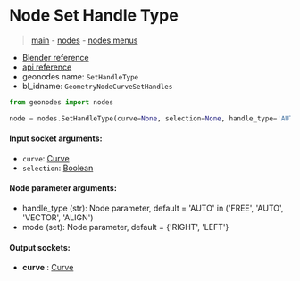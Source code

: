 # Node Set Handle Type

> [main](../structure.md) - [nodes](nodes.md) - [nodes menus](nodes_menus.md)

- [Blender reference](https://docs.blender.org/manual/en/latest/modeling/geometry_nodes/curve/set_handle_type.html)
- [api reference](https://docs.blender.org/api/current/bpy.types.GeometryNodeCurveSetHandles.html)
- geonodes name: `SetHandleType`
- bl_idname: `GeometryNodeCurveSetHandles`

```python
from geonodes import nodes

node = nodes.SetHandleType(curve=None, selection=None, handle_type='AUTO', mode={'RIGHT', 'LEFT'})
```

#### Input socket arguments:

- `curve`: [Curve](Curve.md)
- `selection`: [Boolean](Boolean.md)

#### Node parameter arguments:

- handle_type (str): Node parameter, default = 'AUTO' in ('FREE', 'AUTO', 'VECTOR', 'ALIGN')
- mode (set): Node parameter, default = {'RIGHT', 'LEFT'}

#### Output sockets:

- **curve** : [Curve](Curve.md)

